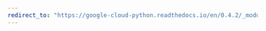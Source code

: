 ```yaml
---
redirect_to: "https://google-cloud-python.readthedocs.io/en/0.4.2/_modules/gcloud/datastore/key.html"
---
```

